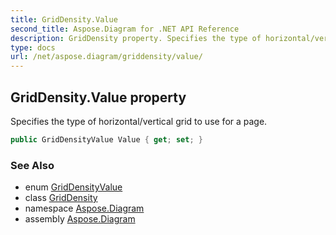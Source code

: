 ```yaml
---
title: GridDensity.Value
second_title: Aspose.Diagram for .NET API Reference
description: GridDensity property. Specifies the type of horizontal/vertical grid to use for a page
type: docs
url: /net/aspose.diagram/griddensity/value/
---
```

## GridDensity.Value property

Specifies the type of horizontal/vertical grid to use for a page.

```csharp
public GridDensityValue Value { get; set; }
```

### See Also

* enum [GridDensityValue](../../griddensityvalue/)
* class [GridDensity](../)
* namespace [Aspose.Diagram](../../griddensity/)
* assembly [Aspose.Diagram](../../../)


